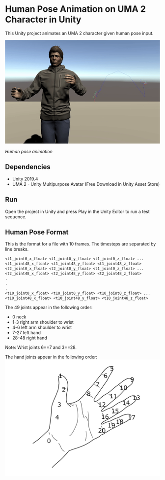 # Human Pose Animation on UMA 2 Character in Unity

This Unity project animates an UMA 2 character given human pose input.
    
![Human pose animation](https://github.com/mrebol/human-pose-animation/blob/master/media/human-pose-animation.gif)

*Human pose animation*


## Dependencies
+ Unity 2019.4
+ UMA 2 - Unity Multipurpose Avatar (Free Download in Unity Asset Store)


## Run

Open the project in Unity and press Play in the Unity Editor to run a test sequence.

## Human Pose Format
This is the format for a file with 10 frames. The timesteps are separated by line breaks. 
```
<t1_joint0_x_float> <t1_joint0_y_float> <t1_joint0_z_float> ... <t1_joint48_x_float> <t1_joint48_y_float> <t1_joint48_z_float>   
<t2_joint0_x_float> <t2_joint0_y_float> <t1_joint0_z_float> ... <t2_joint48_x_float> <t2_joint48_y_float> <t2_joint48_z_float>   
.
.
.
<t10_joint0_x_float> <t10_joint0_y_float> <t10_joint0_z_float> ... <t10_joint48_x_float> <t10_joint48_y_float> <t10_joint48_z_float>   
```
The 49 joints appear in the following order:
+ 0 neck
+ 1-3 right arm shoulder to wrist
+ 4-6 left arm shoulder to wrist
+ 7-27 left hand
+ 28-48 right hand

Note: Wrist joints 6==7 and 3==28.

The hand joints appear in the following order:
![Hand joints](https://github.com/mrebol/human-pose-animation/blob/master/media/hand-joints.png)
